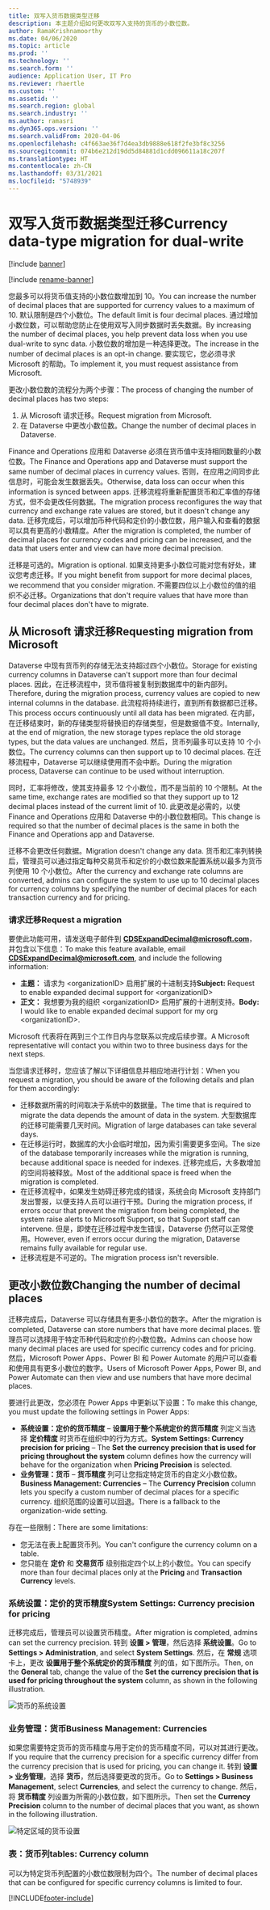 ```yaml
---
title: 双写入货币数据类型迁移
description: 本主题介绍如何更改双写入支持的货币的小数位数。
author: RamaKrishnamoorthy
ms.date: 04/06/2020
ms.topic: article
ms.prod: ''
ms.technology: ''
ms.search.form: ''
audience: Application User, IT Pro
ms.reviewer: rhaertle
ms.custom: ''
ms.assetid: ''
ms.search.region: global
ms.search.industry: ''
ms.author: ramasri
ms.dyn365.ops.version: ''
ms.search.validFrom: 2020-04-06
ms.openlocfilehash: c4f663ae36f7d4ea3db9888e618f2fe3bf8c3256
ms.sourcegitcommit: 074b6e212d19dd5d84881d1cdd096611a18c207f
ms.translationtype: HT
ms.contentlocale: zh-CN
ms.lasthandoff: 03/31/2021
ms.locfileid: "5748939"
---
```

# <a name="currency-data-type-migration-for-dual-write"></a><span data-ttu-id="f6c8a-103">双写入货币数据类型迁移</span><span class="sxs-lookup"><span data-stu-id="f6c8a-103">Currency data-type migration for dual-write</span></span>

[!include [banner](../../includes/banner.md)]

[!include [rename-banner](~/includes/cc-data-platform-banner.md)]

<span data-ttu-id="f6c8a-104">您最多可以将货币值支持的小数位数增加到 10。</span><span class="sxs-lookup"><span data-stu-id="f6c8a-104">You can increase the number of decimal places that are supported for currency values to a maximum of 10.</span></span> <span data-ttu-id="f6c8a-105">默认限制是四个小数位。</span><span class="sxs-lookup"><span data-stu-id="f6c8a-105">The default limit is four decimal places.</span></span> <span data-ttu-id="f6c8a-106">通过增加小数位数，可以帮助您防止在使用双写入同步数据时丢失数据。</span><span class="sxs-lookup"><span data-stu-id="f6c8a-106">By increasing the number of decimal places, you help prevent data loss when you use dual-write to sync data.</span></span> <span data-ttu-id="f6c8a-107">小数位数的增加是一种选择更改。</span><span class="sxs-lookup"><span data-stu-id="f6c8a-107">The increase in the number of decimal places is an opt-in change.</span></span> <span data-ttu-id="f6c8a-108">要实现它，您必须寻求 Microsoft 的帮助。</span><span class="sxs-lookup"><span data-stu-id="f6c8a-108">To implement it, you must request assistance from Microsoft.</span></span>

<span data-ttu-id="f6c8a-109">更改小数位数的流程分为两个步骤：</span><span class="sxs-lookup"><span data-stu-id="f6c8a-109">The process of changing the number of decimal places has two steps:</span></span>

1. <span data-ttu-id="f6c8a-110">从 Microsoft 请求迁移。</span><span class="sxs-lookup"><span data-stu-id="f6c8a-110">Request migration from Microsoft.</span></span>
2. <span data-ttu-id="f6c8a-111">在 Dataverse 中更改小数位数。</span><span class="sxs-lookup"><span data-stu-id="f6c8a-111">Change the number of decimal places in Dataverse.</span></span>

<span data-ttu-id="f6c8a-112">Finance and Operations 应用和 Dataverse 必须在货币值中支持相同数量的小数位数。</span><span class="sxs-lookup"><span data-stu-id="f6c8a-112">The Finance and Operations app and Dataverse must support the same number of decimal places in currency values.</span></span> <span data-ttu-id="f6c8a-113">否则，在应用之间同步此信息时，可能会发生数据丢失。</span><span class="sxs-lookup"><span data-stu-id="f6c8a-113">Otherwise, data loss can occur when this information is synced between apps.</span></span> <span data-ttu-id="f6c8a-114">迁移流程将重新配置货币和汇率值的存储方式，但不会更改任何数据。</span><span class="sxs-lookup"><span data-stu-id="f6c8a-114">The migration process reconfigures the way that currency and exchange rate values are stored, but it doesn't change any data.</span></span> <span data-ttu-id="f6c8a-115">迁移完成后，可以增加币种代码和定价的小数位数，用户输入和查看的数据可以具有更高的小数精度。</span><span class="sxs-lookup"><span data-stu-id="f6c8a-115">After the migration is completed, the number of decimal places for currency codes and pricing can be increased, and the data that users enter and view can have more decimal precision.</span></span>

<span data-ttu-id="f6c8a-116">迁移是可选的。</span><span class="sxs-lookup"><span data-stu-id="f6c8a-116">Migration is optional.</span></span> <span data-ttu-id="f6c8a-117">如果支持更多小数位可能对您有好处，建议您考虑迁移。</span><span class="sxs-lookup"><span data-stu-id="f6c8a-117">If you might benefit from support for more decimal places, we recommend that you consider migration.</span></span> <span data-ttu-id="f6c8a-118">不需要四位以上小数位的值的组织不必迁移。</span><span class="sxs-lookup"><span data-stu-id="f6c8a-118">Organizations that don't require values that have more than four decimal places don't have to migrate.</span></span>

## <a name="requesting-migration-from-microsoft"></a><span data-ttu-id="f6c8a-119">从 Microsoft 请求迁移</span><span class="sxs-lookup"><span data-stu-id="f6c8a-119">Requesting migration from Microsoft</span></span>

<span data-ttu-id="f6c8a-120">Dataverse 中现有货币列的存储无法支持超过四个小数位。</span><span class="sxs-lookup"><span data-stu-id="f6c8a-120">Storage for existing currency columns in Dataverse can't support more than four decimal places.</span></span> <span data-ttu-id="f6c8a-121">因此，在迁移流程中，货币值将被复制到数据库中的新内部列。</span><span class="sxs-lookup"><span data-stu-id="f6c8a-121">Therefore, during the migration process, currency values are copied to new internal columns in the database.</span></span> <span data-ttu-id="f6c8a-122">此流程将持续进行，直到所有数据都已迁移。</span><span class="sxs-lookup"><span data-stu-id="f6c8a-122">This process occurs continuously until all data has been migrated.</span></span> <span data-ttu-id="f6c8a-123">在内部，在迁移结束时，新的存储类型将替换旧的存储类型，但是数据值不变。</span><span class="sxs-lookup"><span data-stu-id="f6c8a-123">Internally, at the end of migration, the new storage types replace the old storage types, but the data values are unchanged.</span></span> <span data-ttu-id="f6c8a-124">然后，货币列最多可以支持 10 个小数位。</span><span class="sxs-lookup"><span data-stu-id="f6c8a-124">The currency columns can then support up to 10 decimal places.</span></span> <span data-ttu-id="f6c8a-125">在迁移流程中，Dataverse 可以继续使用而不会中断。</span><span class="sxs-lookup"><span data-stu-id="f6c8a-125">During the migration process, Dataverse can continue to be used without interruption.</span></span>

<span data-ttu-id="f6c8a-126">同时，汇率将修改，使其支持最多 12 个小数位，而不是当前的 10 个限制。</span><span class="sxs-lookup"><span data-stu-id="f6c8a-126">At the same time, exchange rates are modified so that they support up to 12 decimal places instead of the current limit of 10.</span></span> <span data-ttu-id="f6c8a-127">此更改是必需的，以使 Finance and Operations 应用和 Dataverse 中的小数位数相同。</span><span class="sxs-lookup"><span data-stu-id="f6c8a-127">This change is required so that the number of decimal places is the same in both the Finance and Operations app and Dataverse.</span></span>

<span data-ttu-id="f6c8a-128">迁移不会更改任何数据。</span><span class="sxs-lookup"><span data-stu-id="f6c8a-128">Migration doesn't change any data.</span></span> <span data-ttu-id="f6c8a-129">货币和汇率列转换后，管理员可以通过指定每种交易货币和定价的小数位数来配置系统以最多为货币列使用 10 个小数位。</span><span class="sxs-lookup"><span data-stu-id="f6c8a-129">After the currency and exchange rate columns are converted, admins can configure the system to use up to 10 decimal places for currency columns by specifying the number of decimal places for each transaction currency and for pricing.</span></span>

### <a name="request-a-migration"></a><span data-ttu-id="f6c8a-130">请求迁移</span><span class="sxs-lookup"><span data-stu-id="f6c8a-130">Request a migration</span></span>

<span data-ttu-id="f6c8a-131">要使此功能可用，请发送电子邮件到 **CDSExpandDecimal@microsoft.com**，并包含以下信息：</span><span class="sxs-lookup"><span data-stu-id="f6c8a-131">To make this feature available, email **CDSExpandDecimal@microsoft.com**, and include the following information:</span></span>

+ <span data-ttu-id="f6c8a-132">**主题：** 请求为 \<organizationID\> 启用扩展的十进制支持</span><span class="sxs-lookup"><span data-stu-id="f6c8a-132">**Subject:** Request to enable expanded decimal support for \<organizationID\></span></span>
+ <span data-ttu-id="f6c8a-133">**正文：** 我想要为我的组织 \<organizationID\> 启用扩展的十进制支持。</span><span class="sxs-lookup"><span data-stu-id="f6c8a-133">**Body:** I would like to enable expanded decimal support for my org \<organizationID\>.</span></span>

<span data-ttu-id="f6c8a-134">Microsoft 代表将在两到三个工作日内与您联系以完成后续步骤。</span><span class="sxs-lookup"><span data-stu-id="f6c8a-134">A Microsoft representative will contact you within two to three business days for the next steps.</span></span>

<span data-ttu-id="f6c8a-135">当您请求迁移时，您应该了解以下详细信息并相应地进行计划：</span><span class="sxs-lookup"><span data-stu-id="f6c8a-135">When you request a migration, you should be aware of the following details and plan for them accordingly:</span></span>

+ <span data-ttu-id="f6c8a-136">迁移数据所需的时间取决于系统中的数据量。</span><span class="sxs-lookup"><span data-stu-id="f6c8a-136">The time that is required to migrate the data depends the amount of data in the system.</span></span> <span data-ttu-id="f6c8a-137">大型数据库的迁移可能需要几天时间。</span><span class="sxs-lookup"><span data-stu-id="f6c8a-137">Migration of large databases can take several days.</span></span>
+ <span data-ttu-id="f6c8a-138">在迁移运行时，数据库的大小会临时增加，因为索引需要更多空间。</span><span class="sxs-lookup"><span data-stu-id="f6c8a-138">The size of the database temporarily increases while the migration is running, because additional space is needed for indexes.</span></span> <span data-ttu-id="f6c8a-139">迁移完成后，大多数增加的空间将被释放。</span><span class="sxs-lookup"><span data-stu-id="f6c8a-139">Most of the additional space is freed when the migration is completed.</span></span>
+ <span data-ttu-id="f6c8a-140">在迁移流程中，如果发生妨碍迁移完成的错误，系统会向 Microsoft 支持部门发出警报，以便支持人员可以进行干预。</span><span class="sxs-lookup"><span data-stu-id="f6c8a-140">During the migration process, if errors occur that prevent the migration from being completed, the system raise alerts to Microsoft Support, so that Support staff can intervene.</span></span> <span data-ttu-id="f6c8a-141">但是，即使在迁移过程中发生错误，Dataverse 仍然可以正常使用。</span><span class="sxs-lookup"><span data-stu-id="f6c8a-141">However, even if errors occur during the migration, Dataverse remains fully available for regular use.</span></span>
+ <span data-ttu-id="f6c8a-142">迁移流程是不可逆的。</span><span class="sxs-lookup"><span data-stu-id="f6c8a-142">The migration process isn't reversible.</span></span>

## <a name="changing-the-number-of-decimal-places"></a><span data-ttu-id="f6c8a-143">更改小数位数</span><span class="sxs-lookup"><span data-stu-id="f6c8a-143">Changing the number of decimal places</span></span>

<span data-ttu-id="f6c8a-144">迁移完成后，Dataverse 可以存储具有更多小数位的数字。</span><span class="sxs-lookup"><span data-stu-id="f6c8a-144">After the migration is completed, Dataverse can store numbers that have more decimal places.</span></span> <span data-ttu-id="f6c8a-145">管理员可以选择用于特定币种代码和定价的小数位数。</span><span class="sxs-lookup"><span data-stu-id="f6c8a-145">Admins can choose how many decimal places are used for specific currency codes and for pricing.</span></span> <span data-ttu-id="f6c8a-146">然后，Microsoft Power Apps、Power BI 和 Power Automate 的用户可以查看和使用具有更多小数位的数字。</span><span class="sxs-lookup"><span data-stu-id="f6c8a-146">Users of Microsoft Power Apps, Power BI, and Power Automate can then view and use numbers that have more decimal places.</span></span>

<span data-ttu-id="f6c8a-147">要进行此更改，您必须在 Power Apps 中更新以下设置：</span><span class="sxs-lookup"><span data-stu-id="f6c8a-147">To make this change, you must update the following settings in Power Apps:</span></span>

+ <span data-ttu-id="f6c8a-148">**系统设置：定价的货币精度** – **设置用于整个系统定价的货币精度** 列定义当选择 **定价精度** 时货币在组织中的行为方式。</span><span class="sxs-lookup"><span data-stu-id="f6c8a-148">**System Settings: Currency precision for pricing** – The **Set the currency precision that is used for pricing throughout the system** column defines how the currency will behave for the organization when **Pricing Precision** is selected.</span></span>
+ <span data-ttu-id="f6c8a-149">**业务管理：货币** – **货币精度** 列可让您指定特定货币的自定义小数位数。</span><span class="sxs-lookup"><span data-stu-id="f6c8a-149">**Business Management: Currencies** – The **Currency Precision** column lets you specify a custom number of decimal places for a specific currency.</span></span> <span data-ttu-id="f6c8a-150">组织范围的设置可以回退。</span><span class="sxs-lookup"><span data-stu-id="f6c8a-150">There is a fallback to the organization-wide setting.</span></span>

<span data-ttu-id="f6c8a-151">存在一些限制：</span><span class="sxs-lookup"><span data-stu-id="f6c8a-151">There are some limitations:</span></span>

+ <span data-ttu-id="f6c8a-152">您无法在表上配置货币列。</span><span class="sxs-lookup"><span data-stu-id="f6c8a-152">You can't configure the currency column on a table.</span></span>
+ <span data-ttu-id="f6c8a-153">您只能在 **定价** 和 **交易货币** 级别指定四个以上的小数位。</span><span class="sxs-lookup"><span data-stu-id="f6c8a-153">You can specify more than four decimal places only at the **Pricing** and **Transaction Currency** levels.</span></span>

### <a name="system-settings-currency-precision-for-pricing"></a><span data-ttu-id="f6c8a-154">系统设置：定价的货币精度</span><span class="sxs-lookup"><span data-stu-id="f6c8a-154">System Settings: Currency precision for pricing</span></span>

<span data-ttu-id="f6c8a-155">迁移完成后，管理员可以设置货币精度。</span><span class="sxs-lookup"><span data-stu-id="f6c8a-155">After migration is completed, admins can set the currency precision.</span></span> <span data-ttu-id="f6c8a-156">转到 **设置 \> 管理**，然后选择 **系统设置**。</span><span class="sxs-lookup"><span data-stu-id="f6c8a-156">Go to **Settings \> Administration**, and select **System Settings**.</span></span> <span data-ttu-id="f6c8a-157">然后，在 **常规** 选项卡上，更改 **设置用于整个系统定价的货币精度** 列的值，如下图所示。</span><span class="sxs-lookup"><span data-stu-id="f6c8a-157">Then, on the **General** tab, change the value of the **Set the currency precision that is used for pricing throughout the system** column, as shown in the following illustration.</span></span>

![货币的系统设置](media/currency-system-settings.png)

### <a name="business-management-currencies"></a><span data-ttu-id="f6c8a-159">业务管理：货币</span><span class="sxs-lookup"><span data-stu-id="f6c8a-159">Business Management: Currencies</span></span>

<span data-ttu-id="f6c8a-160">如果您需要特定货币的货币精度与用于定价的货币精度不同，可以对其进行更改。</span><span class="sxs-lookup"><span data-stu-id="f6c8a-160">If you require that the currency precision for a specific currency differ from the currency precision that is used for pricing, you can change it.</span></span> <span data-ttu-id="f6c8a-161">转到 **设置 \> 业务管理**，选择 **货币**，然后选择要更改的货币。</span><span class="sxs-lookup"><span data-stu-id="f6c8a-161">Go to **Settings \> Business Management**, select **Currencies**, and select the currency to change.</span></span> <span data-ttu-id="f6c8a-162">然后，将 **货币精度** 列设置为所需的小数位数，如下图所示。</span><span class="sxs-lookup"><span data-stu-id="f6c8a-162">Then set the **Currency Precision** column to the number of decimal places that you want, as shown in the following illustration.</span></span>

![特定区域的货币设置](media/specific-currency.png)

### <a name="tables-currency-column"></a><span data-ttu-id="f6c8a-164">表：货币列</span><span class="sxs-lookup"><span data-stu-id="f6c8a-164">tables: Currency column</span></span>

<span data-ttu-id="f6c8a-165">可以为特定货币列配置的小数位数限制为四个。</span><span class="sxs-lookup"><span data-stu-id="f6c8a-165">The number of decimal places that can be configured for specific currency columns is limited to four.</span></span>


[!INCLUDE[footer-include](../../../../includes/footer-banner.md)]